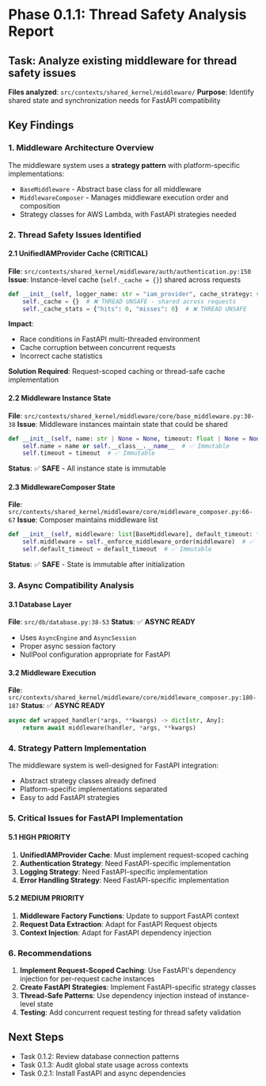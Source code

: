 # Phase 0.1.1: Thread Safety Analysis Report

## Task: Analyze existing middleware for thread safety issues
**Files analyzed**: `src/contexts/shared_kernel/middleware/`
**Purpose**: Identify shared state and synchronization needs for FastAPI compatibility

## Key Findings

### 1. Middleware Architecture Overview
The middleware system uses a **strategy pattern** with platform-specific implementations:
- `BaseMiddleware` - Abstract base class for all middleware
- `MiddlewareComposer` - Manages middleware execution order and composition
- Strategy classes for AWS Lambda, with FastAPI strategies needed

### 2. Thread Safety Issues Identified

#### 2.1 UnifiedIAMProvider Cache (CRITICAL)
**File**: `src/contexts/shared_kernel/middleware/auth/authentication.py:150`
**Issue**: Instance-level cache (`self._cache = {}`) shared across requests
```python
def __init__(self, logger_name: str = "iam_provider", cache_strategy: str = "request"):
    self._cache = {}  # ❌ THREAD UNSAFE - shared across requests
    self._cache_stats = {"hits": 0, "misses": 0}  # ❌ THREAD UNSAFE
```

**Impact**: 
- Race conditions in FastAPI multi-threaded environment
- Cache corruption between concurrent requests
- Incorrect cache statistics

**Solution Required**: Request-scoped caching or thread-safe cache implementation

#### 2.2 Middleware Instance State
**File**: `src/contexts/shared_kernel/middleware/core/base_middleware.py:30-38`
**Issue**: Middleware instances maintain state that could be shared
```python
def __init__(self, name: str | None = None, timeout: float | None = None):
    self.name = name or self.__class__.__name__  # ✅ Immutable
    self.timeout = timeout  # ✅ Immutable
```

**Status**: ✅ **SAFE** - All instance state is immutable

#### 2.3 MiddlewareComposer State
**File**: `src/contexts/shared_kernel/middleware/core/middleware_composer.py:66-67`
**Issue**: Composer maintains middleware list
```python
def __init__(self, middleware: list[BaseMiddleware], default_timeout: float | None = None):
    self.middleware = self._enforce_middleware_order(middleware)  # ✅ Immutable after init
    self.default_timeout = default_timeout  # ✅ Immutable
```

**Status**: ✅ **SAFE** - State is immutable after initialization

### 3. Async Compatibility Analysis

#### 3.1 Database Layer
**File**: `src/db/database.py:38-53`
**Status**: ✅ **ASYNC READY**
- Uses `AsyncEngine` and `AsyncSession`
- Proper async session factory
- NullPool configuration appropriate for FastAPI

#### 3.2 Middleware Execution
**File**: `src/contexts/shared_kernel/middleware/core/middleware_composer.py:180-187`
**Status**: ✅ **ASYNC READY**
```python
async def wrapped_handler(*args, **kwargs) -> dict[str, Any]:
    return await middleware(handler, *args, **kwargs)
```

### 4. Strategy Pattern Implementation
The middleware system is well-designed for FastAPI integration:
- Abstract strategy classes already defined
- Platform-specific implementations separated
- Easy to add FastAPI strategies

### 5. Critical Issues for FastAPI Implementation

#### 5.1 HIGH PRIORITY
1. **UnifiedIAMProvider Cache**: Must implement request-scoped caching
2. **Authentication Strategy**: Need FastAPI-specific implementation
3. **Logging Strategy**: Need FastAPI-specific implementation  
4. **Error Handling Strategy**: Need FastAPI-specific implementation

#### 5.2 MEDIUM PRIORITY
1. **Middleware Factory Functions**: Update to support FastAPI context
2. **Request Data Extraction**: Adapt for FastAPI Request objects
3. **Context Injection**: Adapt for FastAPI dependency injection

### 6. Recommendations

1. **Implement Request-Scoped Caching**: Use FastAPI's dependency injection for per-request cache instances
2. **Create FastAPI Strategies**: Implement FastAPI-specific strategy classes
3. **Thread-Safe Patterns**: Use dependency injection instead of instance-level state
4. **Testing**: Add concurrent request testing for thread safety validation

## Next Steps
- Task 0.1.2: Review database connection patterns
- Task 0.1.3: Audit global state usage across contexts
- Task 0.2.1: Install FastAPI and async dependencies
